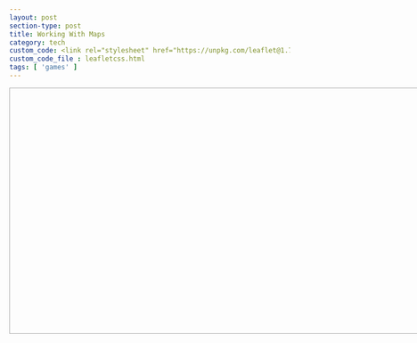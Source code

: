 ```yaml
---
layout: post
section-type: post
title: Working With Maps
category: tech
custom_code: <link rel="stylesheet" href="https://unpkg.com/leaflet@1.7.1/dist/leaflet.css" integrity="sha512-xodZBNTC5n17Xt2atTPuE1HxjVMSvLVW9ocqUKLsCC5CXdbqCmblAshOMAS6/keqq/sMZMZ19scR4PsZChSR7A==" crossorigin=""/><script src="https://unpkg.com/leaflet@1.7.1/dist/leaflet.js" integrity="sha512-XQoYMqMTK8LvdxXYG3nZ448hOEQiglfqkJs1NOQV44cWnUrBc8PkAOcXy20w0vlaXaVUearIOBhiXZ5V3ynxwA==" crossorigin=""></script>
custom_code_file : leafletcss.html
tags: [ 'games' ]
---
```


 <link
      rel="stylesheet"
      href="https://unpkg.com/leaflet@1.7.1/dist/leaflet.css"
      integrity="sha384-VzLXTJGPSyTLX6d96AxgkKvE/LRb7ECGyTxuwtpjHnVWVZs2gp5RDjeM/tgBnVdM"
      crossorigin="anonymous"
    />

<script src="https://unpkg.com/jquery@3.6.0/dist/jquery.min.js" integrity="sha384-vtXRMe3mGCbOeY7l30aIg8H9p3GdeSe4IFlP6G8JMa7o7lXvnz3GFKzPxzJdPfGK" crossorigin="anonymous"></script><script src="https://unpkg.com/leaflet@1.7.1/dist/leaflet.js" integrity="sha384-RFZC58YeKApoNsIbBxf4z6JJXmh+geBSgkCQXFyh+4tiFSJmJBt+2FbjxW7Ar16M" crossorigin="anonymous"></script>


 <div id="map" style="width: 800px; height: 440px; border: 1px solid #AAA;"></div>

  <script type='text/javascript' src='maps/markers.js'></script>
   <!--<script type='text/javascript' src='maps/leaf-demo.js'></script>
   --><script type="text/javascript" src="us-states.js"></script>

<script type="text/javascript">

	var map = L.map('map').setView([37.8, -96], 4);
	

	L.tileLayer('https://api.mapbox.com/styles/v1/{id}/tiles/{z}/{x}/{y}?access_token=pk.eyJ1IjoibWFwYm94IiwiYSI6ImNpejY4NXVycTA2emYycXBndHRqcmZ3N3gifQ.rJcFIG214AriISLbB6B5aw', {
		maxZoom: 18,
		attribution: 'Map data &copy; <a href="https://www.openstreetmap.org/copyright">OpenStreetMap</a> contributors, ' +
			'Imagery © <a href="https://www.mapbox.com/">Mapbox</a>',
		id: 'mapbox/light-v9',
		tileSize: 512,
		zoomOffset: -1
	}).addTo(map);

	L.marker([32.576225,-86.680735]).bindPopup("Alabama").addTo(map);
	L.marker([64.4459613,-149.680909]).bindPopup("Alaska").addTo(map);
	L.marker([34.395342,-111.763275]).bindPopup("Arizona").addTo(map);
	L.marker([35.2048883,-92.4479108]).bindPopup("Arkansas").addTo(map);
	L.marker([36.7014631,-118.755997]).bindPopup("California").addTo(map);
	L.marker([38.7251776,-105.607716]).bindPopup("Colorado").addTo(map);
	L.marker([41.6500201,-72.7342163]).bindPopup("Connecticut").addTo(map);
	L.marker([38.6920451,-75.4013315]).bindPopup("Delaware").addTo(map);
	L.marker([38.8937936,-76.9879976]).bindPopup("District of Columbia").addTo(map);
	L.marker([27.7567667,-81.4639835]).bindPopup("Florida <button onclick="myFunction()">Click me!</button>").addTo(map);
	L.marker([32.3293809,-83.1137366]).bindPopup("Georgia").addTo(map);
	L.marker([47.2868352,-120.212613]).bindPopup("Washington").addTo(map);
	L.marker([19.5872677,-155.4268897]).bindPopup("Hawaii").addTo(map);
	L.marker([43.6447642,-114.015407]).bindPopup("Idaho").addTo(map);
	L.marker([40.0796606,-89.4337288]).bindPopup("Illinois").addTo(map);
	L.marker([40.3270127,-86.1746933]).bindPopup("Indiana").addTo(map);
	L.marker([41.9216734,-93.3122705]).bindPopup("Iowa").addTo(map);
	L.marker([38.27312,-98.5821872]).bindPopup("Kansas").addTo(map);
	L.marker([37.5726028,-85.1551411]).bindPopup("Kentucky").addTo(map);
	L.marker([30.8703881,-92.007126]).bindPopup("Louisiana").addTo(map);
	L.marker([45.709097,-68.8590201]).bindPopup("Maine").addTo(map);
	L.marker([39.5162234,-76.9382069]).bindPopup("Maryland").addTo(map);
	L.marker([42.3788774,-72.032366]).bindPopup("Massachusetts").addTo(map);
	L.marker([43.6211955,-84.6824346]).bindPopup("Michigan").addTo(map);
	L.marker([45.9896587,-94.6113288]).bindPopup("Minnesota").addTo(map);
	L.marker([32.9715645,-89.7348497]).bindPopup("Mississippi").addTo(map);
	L.marker([38.7604815,-92.5617875]).bindPopup("Missouri").addTo(map);
	L.marker([47.3752671,-109.638757]).bindPopup("Montana").addTo(map);
	L.marker([41.7370229,-99.5873816]).bindPopup("Nebraska").addTo(map);
	L.marker([39.5158825,-116.8537227]).bindPopup("Nevada").addTo(map);
	L.marker([43.4849133,-71.6553992]).bindPopup("New Hampshire").addTo(map);
	L.marker([40.0757384,-74.4041622]).bindPopup("New Jersey").addTo(map);
	L.marker([34.5708167,-105.993007]).bindPopup("New Mexico").addTo(map);
	L.marker([40.7127281,-74.0060152]).bindPopup("New York").addTo(map);
	L.marker([35.6729639,-79.0392919]).bindPopup("North Carolina").addTo(map);
	L.marker([47.6201461,-100.540737]).bindPopup("North Dakota").addTo(map);
	L.marker([40.2253569,-82.6881395]).bindPopup("Ohio").addTo(map);
	L.marker([34.9550817,-97.2684063]).bindPopup("Oklahoma").addTo(map);
	L.marker([43.9792797,-120.737257]).bindPopup("Oregon").addTo(map);
	L.marker([40.9699889,-77.7278831]).bindPopup("Pennsylvania").addTo(map);
	L.marker([41.7962409,-71.5992372]).bindPopup("Rhode Island").addTo(map);
	L.marker([33.6874388,-80.4363743]).bindPopup("South Carolina").addTo(map);
	L.marker([44.6471761,-100.348761]).bindPopup("South Dakota").addTo(map);
	L.marker([35.7730076,-86.2820081]).bindPopup("Tennessee").addTo(map);
	L.marker([31.8160381,-99.5120986]).bindPopup("Texas").addTo(map);
	L.marker([39.4225192,-111.714358]).bindPopup("Utah").addTo(map);
	L.marker([44.5990718,-72.5002608]).bindPopup("Vermont").addTo(map);
	L.marker([37.1232245,-78.4927721]).bindPopup("Virginia").addTo(map);
	L.marker([38.8950368,-77.0365427]).bindPopup("Washington").addTo(map);
	L.marker([38.4758406,-80.8408415]).bindPopup("West Virginia").addTo(map);
	L.marker([44.4308975,-89.6884637]).bindPopup("Wisconsin").addTo(map);
	L.marker([43.1700264,-107.568534]).bindPopup("Wyoming").addTo(map);
	L.marker([18.2214149,-66.4132818]).bindPopup("Puerto Rico").addTo(map);
    
	
	// control that shows state info on hover
	var info = L.control();

	info.onAdd = function (map) {
		this._div = L.DomUtil.create('div', 'info');
		this.update();
		return this._div;
	};

	info.update = function (props) {
		this._div.innerHTML = '<h4>US Population Density</h4>' +  (props ?
			'<b>' + props.name + '</b><br />' + props.density + ' people / mi<sup>2</sup>'
			: 'Hover over a state');
	};

	info.addTo(map);

    function onEachFeature(feature, layer) {
		var popupContent = "<p>I started out as a GeoJSON " +
				feature.geometry.type + ", but now I'm a Leaflet vector!</p>";

		if (feature.properties && feature.properties.popupContent) {
			popupContent += feature.properties.popupContent;
		}

		layer.bindPopup(popupContent);
	}
	// get color depending on population density value
	function getColor(d) {
		return d > 1000 ? '#800026' :
				d > 500  ? '#BD0026' :
				d > 200  ? '#E31A1C' :
				d > 100  ? '#FC4E2A' :
				d > 50   ? '#FD8D3C' :
				d > 20   ? '#FEB24C' :
				d > 10   ? '#FED976' :
							'#FFEDA0';
	}

	function style(feature) {
		return {
			weight: 2,
			opacity: 1,
			color: 'white',
			dashArray: '3',
			fillOpacity: 0.7,
			fillColor: getColor(feature.properties.density)
		};
	}

	function highlightFeature(e) {
		var layer = e.target;

		layer.setStyle({
			weight: 5,
			color: '#666',
			dashArray: '',
			fillOpacity: 0.7
		});

		if (!L.Browser.ie && !L.Browser.opera && !L.Browser.edge) {
			layer.bringToFront();
		}

		info.update(layer.feature.properties);
	}

	var geojson;

	function resetHighlight(e) {
		geojson.resetStyle(e.target);
		info.update();
	}

	function zoomToFeature(e) {
		map.fitBounds(e.target.getBounds());
	}

	function onEachFeature(feature, layer) {
		layer.on({
			mouseover: highlightFeature,
			mouseout: resetHighlight,
			click: zoomToFeature
		});
	}

	geojson = L.geoJson(statesData, {
		style: style,
		onEachFeature: onEachFeature
	}).addTo(map);

	map.attributionControl.addAttribution('Population data &copy; <a href="http://census.gov/">US Census Bureau</a>');

/*	function onEachFeature(feature, layer) {
		var popupContent = "<p>I started out as a GeoJSON " +
				feature.geometry.type + ", but now I'm a Leaflet vector!</p>";

		if (feature.properties && feature.properties.popupContent) {
			popupContent += feature.properties.popupContent;
		}

		layer.bindPopup(popupContent);
	}
*/
	L.geoJSON(bicycleRental, {

		style: function (feature) {
			return feature.properties && feature.properties.style;
		},

		onEachFeature: onEachFeature,

		pointToLayer: function (feature, latlng) {
			return L.circleMarker(latlng, {
				radius: 8,
				fillColor: "#ff7800",
				color: "#000",
				weight: 1,
				opacity: 1,
				fillOpacity: 0.8
			});
		}
	}).addTo(map);

	var legend = L.control({position: 'bottomright'});

	legend.onAdd = function (map) {

		var div = L.DomUtil.create('div', 'info legend'),
			grades = [0, 10, 20, 50, 100, 200, 500, 1000],
			labels = [],
			from, to;

		for (var i = 0; i < grades.length; i++) {
			from = grades[i];
			to = grades[i + 1];

			labels.push(
				'<i style="background:' + getColor(from + 1) + '"></i> ' +
				from + (to ? '&ndash;' + to : '+'));
		}

		div.innerHTML = labels.join('<br>');
		return div;
	};

	legend.addTo(map);

</script>
